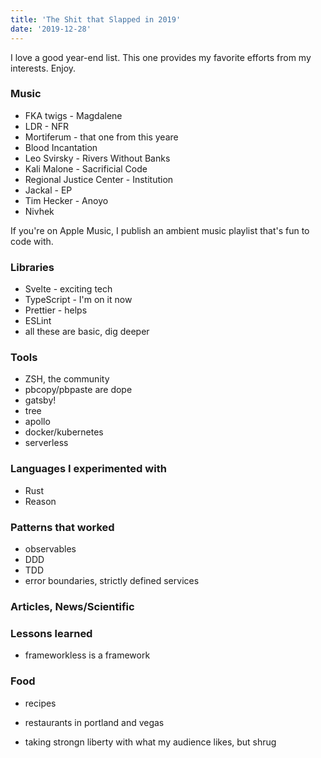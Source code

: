 ```yaml
---
title: 'The Shit that Slapped in 2019'
date: '2019-12-28'
---
```


I love a good year-end list. This one provides my favorite efforts from my interests. Enjoy.

### Music

- FKA twigs - Magdalene 
- LDR - NFR
- Mortiferum - that one from this yeare
- Blood Incantation 
- Leo Svirsky - Rivers Without Banks
- Kali Malone - Sacrificial Code
- Regional Justice Center - Institution 
- Jackal - EP
- Tim Hecker - Anoyo
- Nivhek

If you're on Apple Music, I publish an ambient music playlist that's fun to code with. <link>

### Libraries 

- Svelte - exciting tech
- TypeScript - I'm on it now
- Prettier - helps
- ESLint 
- all these are basic, dig deeper

### Tools

- ZSH, the community 
- pbcopy/pbpaste are dope 
- gatsby! 
- tree
- apollo
- docker/kubernetes 
- serverless 

### Languages I experimented with

- Rust
- Reason

### Patterns that worked 

- observables
- DDD
- TDD
- error boundaries, strictly defined services


### Articles, News/Scientific


### Lessons learned

- frameworkless is a framework 

### Food

- recipes 
- restaurants in portland and vegas

- taking strongn liberty with what my audience likes, but shrug